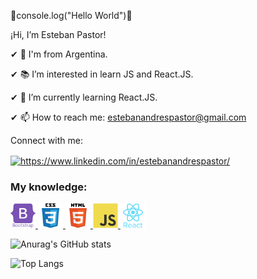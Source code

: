 🎇console.log("Hello World")🎇

¡Hi, I’m Esteban Pastor!

✔ 📍 I'm from Argentina. 

✔ 📚 I’m interested in learn JS and React.JS.

✔ 🌱 I’m currently learning React.JS.

✔ 📫 How to reach me: estebanandrespastor@gmail.com

Connect with me:

<p align="left">
  
<a href="https://linkedin.com/in/https://www.linkedin.com/in/estebanandrespastor/" target="blank"><img align="center" src="https://raw.githubusercontent.com/rahuldkjain/github-profile-readme-generator/master/src/images/icons/Social/linked-in-alt.svg" alt="https://www.linkedin.com/in/estebanandrespastor/" height="30" width="40" /></a>
</p>

<h3 align="left">My knowledge:</h3>

<p align="left"> <a href="https://getbootstrap.com" target="_blank" rel="noreferrer"> <img src="https://raw.githubusercontent.com/devicons/devicon/master/icons/bootstrap/bootstrap-plain-wordmark.svg" alt="bootstrap" width="40" height="40"/> </a> <a href="https://www.w3schools.com/cs/" target="_blank" rel="noreferrer"> <img src="https://raw.githubusercontent.com/devicons/devicon/master/icons/css3/css3-original-wordmark.svg" alt="css3" width="40" height="40"/> </a> <a href="https://www.w3.org/html/" target="_blank" rel="noreferrer"> <img src="https://raw.githubusercontent.com/devicons/devicon/master/icons/html5/html5-original-wordmark.svg" alt="html5" width="40" height="40"/> </a> <a href="https://developer.mozilla.org/en-US/docs/Web/JavaScript" target="_blank" rel="noreferrer"> <img src="https://raw.githubusercontent.com/devicons/devicon/master/icons/javascript/javascript-original.svg" alt="javascript" width="40" height="40"/> </a> <a href="https://reactjs.org/" target="_blank" rel="noreferrer"> <img src="https://raw.githubusercontent.com/devicons/devicon/master/icons/react/react-original-wordmark.svg" alt="react" width="40" height="40"/> </a> </p>

![Anurag's GitHub stats](https://github-readme-stats.vercel.app/api?username=estebanpastor&show_icons=true&theme=dracula)

![Top Langs](https://github-readme-stats.vercel.app/api/top-langs/?username=estebanpastor&theme=dracula)



